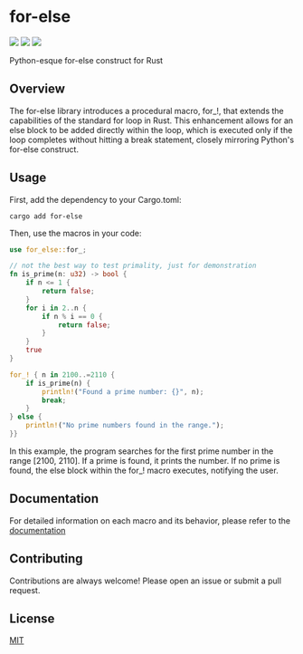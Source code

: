 # for-else
[![](https://badgers.space/badge/crates.io/for-else)](https://crates.io/crates/for-else)
[![](https://badgers.space/github/checks/sanchopanca/for-else)](https://github.com/sanchopanca/for-else/actions)
[![](https://badgers.space/badge/%E2%80%8B/docs.rs/orange?icon=eva-book-open-outline)](https://docs.rs/for-else/latest/for_else/index.html)

Python-esque for-else construct for Rust

## Overview

The for-else library introduces a procedural macro, for_!, that extends the capabilities of the standard for loop in Rust.
This enhancement allows for an else block to be added directly within the loop,
which is executed only if the loop completes without hitting a break statement, closely mirroring Python's for-else construct.

## Usage

First, add the dependency to your Cargo.toml:

```
cargo add for-else
```

Then, use the macros in your code:

```rust
use for_else::for_;

// not the best way to test primality, just for demonstration
fn is_prime(n: u32) -> bool {
    if n <= 1 {
        return false;
    }
    for i in 2..n {
        if n % i == 0 {
            return false;
        }
    }
    true
}

for_! { n in 2100..=2110 {
    if is_prime(n) {
        println!("Found a prime number: {}", n);
        break;
    }
} else {
    println!("No prime numbers found in the range.");
}}

```

In this example, the program searches for the first prime number in the range [2100, 2110].
If a prime is found, it prints the number.
If no prime is found, the else block within the for_! macro executes, notifying the user.

## Documentation

For detailed information on each macro and its behavior, please refer to the [documentation](https://docs.rs/for-else/latest)

## Contributing

Contributions are always welcome! Please open an issue or submit a pull request.

## License

[MIT](LICENSE)
